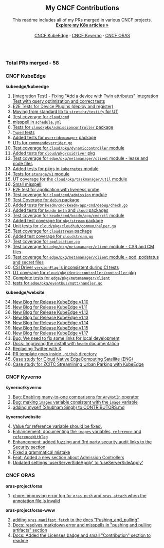 <div align="center">

  <h2 align="center">My CNCF Contributions</h2>

  <p align="center">
    This readme includes all of my PRs merged in various CNCF projects.
    <br />
    <a href="https://github.com/1Shubham7/Kubernetes-Articles/blob/main/Kubernetes-Articles.md"><strong>Explore my K8s articles »</strong></a>
    <br />
    <br />
    <a href="https://github.com/kubeedge/">CNCF KubeEdge</a>
    ·
    <a href="https://github.com/kyverno/">CNCF Kyverno</a>
    ·
    <a href="https://github.com/oras-project/">CNCF ORAS</a>
  </p>
</div>

<br>
<br>

### Total PRs merged - 58

### CNCF KubeEdge

**kubeedge/kubeedge**

1. [[Integration Test] - Fixing "Add a device with Twin attributes" Integration Test with query optimization and correct tests](https://github.com/kubeedge/kubeedge/pull/6136)
2. [E2E Tests for Device Plugins (deploy and register)](https://github.com/kubeedge/kubeedge/pull/6094)
3. [Moving from standard lib to `stretchr/testify` for UT](https://github.com/kubeedge/kubeedge/pull/5837)
4. [Test coverage for `cloud/cmd`](https://github.com/kubeedge/kubeedge/pull/5827)
5. [misspell in `schedule.yml`](https://github.com/kubeedge/kubeedge/pull/5814)
6. [Tests for `cloud/pkg/admissioncontroller` package](https://github.com/kubeedge/kubeedge/pull/5813)
7. [`Typed` tests](https://github.com/kubeedge/kubeedge/pull/5812)
8. [Added tests for `overridemanager` package](https://github.com/kubeedge/kubeedge/pull/5810)
9. [UTs for `commmandoverrider.go`](https://github.com/kubeedge/kubeedge/pull/5809)
10. [Test coverage for `cloud/pkg/dynamiccontroller` module](https://github.com/kubeedge/kubeedge/pull/5803)
11. [Added tests for `cloud/pkg/csidriver` pkg](https://github.com/kubeedge/kubeedge/pull/5795)
12. [Test coverage for `edge/pkg/metamanager/client` module - lease and node files](https://github.com/kubeedge/kubeedge/pull/5780)
13. [Added tests for pkgs in `kubernetes` module](https://github.com/kubeedge/kubeedge/pull/5778)
14. [Tests for `storage/v1` module](https://github.com/kubeedge/kubeedge/pull/5763)
15. [UT coverage for the `cloud/pkg/taskmanager/util` module](https://github.com/kubeedge/kubeedge/pull/5751)
16. [Small misspell](https://github.com/kubeedge/kubeedge/pull/5742)
17. [E2E test for application with liveness probe](https://github.com/kubeedge/kubeedge/pull/5741)
18. [Test coverage for `cloud/cmd/admission` module](https://github.com/kubeedge/kubeedge/pull/5723)
19. [Test Coverage for `debug` package](https://github.com/kubeedge/kubeedge/pull/5708)
20. [Added tests for `keadm/cmd/keadm/app/cmd/debug/check.go`](https://github.com/kubeedge/kubeedge/pull/5700)
21. [Added tests for `keadm beta` and `cloud` packages](https://github.com/kubeedge/kubeedge/pull/5695)
22. [Test coverage for `keadm/cmd/keadm/app/cmd/ctl` module](https://github.com/kubeedge/kubeedge/pull/5693)
23. [Added test coverage for `pkg/stream` package](https://github.com/kubeedge/kubeedge/pull/5690)
24. [Unit tests for `cloud/pkg/cloudhub/common/helper.go`](https://github.com/kubeedge/kubeedge/pull/5687)
25. [Test coverage for `cloudstream` package](https://github.com/kubeedge/kubeedge/pull/5684)
26. [Added test coverage for `cloudstream.go`](https://github.com/kubeedge/kubeedge/pull/5682)
27. [Test coverage for `application.go`](https://github.com/kubeedge/kubeedge/pull/5675)
28. [Test coverage for `edge/pkg/metamanager/client` module - CSR and CM files](https://github.com/kubeedge/kubeedge/pull/5757)
29. [Test coverage for `edge/pkg/metamanager/client` module - pod, podstatus and secret files](https://github.com/kubeedge/kubeedge/pull/5905)
30. [CSI Driver `versionFlag` is inconsistent during CI tests](https://github.com/kubeedge/kubeedge/pull/5928)
31. [UT coverage for `cloud/pkg/devicecontroller/controller` pkg](https://github.com/kubeedge/kubeedge/pull/5970)
32. [Complete tests for `edge/pkg/metamanager/client`](https://github.com/kubeedge/kubeedge/pull/5926)
33. [tests for `edge/pkg/eventbus/mqtt/handler.go`](https://github.com/kubeedge/kubeedge/pull/6021)

**kubeedge/website**

34. [New Blog for Release KubeEdge v1.10](https://github.com/kubeedge/website/pull/535)
35. [New Blog for Release KubeEdge v1.11](https://github.com/kubeedge/website/pull/538)
36. [New Blog for Release KubeEdge v1.12](https://github.com/kubeedge/website/pull/539)
37. [New Blog for Release KubeEdge v1.13](https://github.com/kubeedge/website/pull/542)
38. [New Blog for Release KubeEdge v1.14](https://github.com/kubeedge/website/pull/541)
39. [New Blog for Release KubeEdge v1.15](https://github.com/kubeedge/website/pull/579)
40. [New Blog for Release KubeEdge v1.17](https://github.com/kubeedge/website/pull/534)
41. [Bug: We need to fix some links for local development](https://github.com/kubeedge/website/pull/567)
42. [Docs: Improving the install with `keadm` documentation](https://github.com/kubeedge/website/pull/544)
43. [Replacing Twitter with X](https://github.com/kubeedge/website/pull/543)
44. [PR template goes inside `.github` directory](https://github.com/kubeedge/website/pull/537)
45. [Case study for Cloud Native EdgeComputing Satellite (ENG)](https://github.com/kubeedge/website/pull/655)
46. [Case study for ZCITC Streamlining Urban Parking with KubeEdge](https://github.com/kubeedge/website/pull/659)
    

### CNCF Kyverno

**kyverno/kyverno**

1. [Bug: Enabling many-to-one comparisons for `AnyNotIn` operator](https://github.com/kyverno/kyverno/pull/9462)
2. [Bug: making `images` variable consistent with the `image` variable](https://github.com/kyverno/kyverno/pull/9147)
3. [adding myself (Shubham Singh) to CONTRIBUTORS.md](https://github.com/kyverno/kyverno/pull/10149)

**kyverno/website**

4. [Value for reference variable should be fixed.](https://github.com/kyverno/website/pull/1176)
5. [Enhancement: documenting the `images` variables, `reference` and `referenceWithTag`](https://github.com/kyverno/website/pull/1162)
6. [Enhancement: added fuzzing and 3rd party security audit links to the Security section](https://github.com/kyverno/website/pull/1111)
7. [Fixed a grammatical mistake](https://github.com/kyverno/website/pull/1108)
8. [Feat: Added a new section about Admission Controllers](https://github.com/kyverno/website/pull/1086)
9. [Updated settings 'userServerSideApply' to 'useServerSideApply'](https://github.com/kyverno/website/pull/1085)

### CNCF ORAS

**oras-project/oras**

1. [chore: improving error log for `oras push` and `oras attach` when the annotation file is invalid](https://github.com/oras-project/oras/pull/1026)

**oras-project/oras-www**

2. [adding `oras manifest fetch` to the docs "Pushing_and_pulling"](https://github.com/oras-project/oras-www/pull/241)
3. [Docs: resolves markdown error and misspells in "pushing and pulling artifacts" section](https://github.com/oras-project/oras-www/pull/230)
4. [Docs: Added the Licenses badge and small "Contribution" section to readme](https://github.com/oras-project/oras-www/pull/214)
